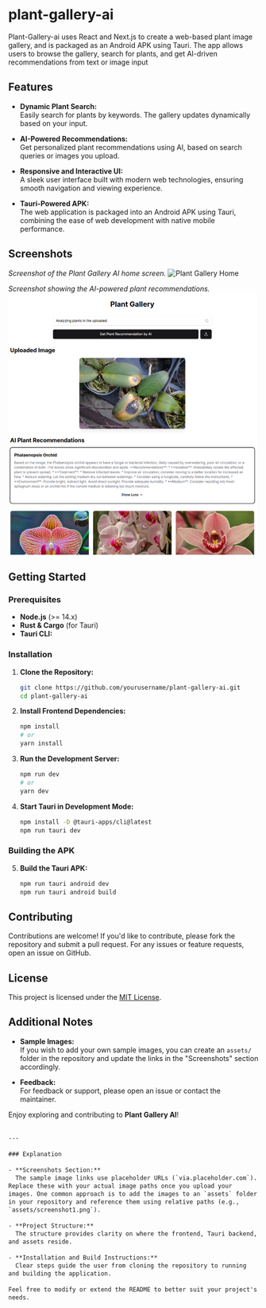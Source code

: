 # plant-gallery-ai 
Plant-Gallery-ai uses React and Next.js to create a web-based plant image gallery, and is packaged as an Android APK using Tauri.  The app allows users to browse the gallery, search for plants, and get AI-driven recommendations from text or image input

## Features

- **Dynamic Plant Search:**  
  Easily search for plants by keywords. The gallery updates dynamically based on your input.

- **AI-Powered Recommendations:**  
  Get personalized plant recommendations using AI, based on search queries or images you upload.

- **Responsive and Interactive UI:**  
  A sleek user interface built with modern web technologies, ensuring smooth navigation and viewing experience.

- **Tauri-Powered APK:**  
  The web application is packaged into an Android APK using Tauri, combining the ease of web development with native mobile performance.

## Screenshots
*Screenshot of the Plant Gallery AI home screen.*
![Plant Gallery Home](https://github.com/Sea-X11/plant-gallery-ai/blob/main/assets/home-screen)

*Screenshot showing the AI-powered plant recommendations.*
![AI Recommendation Example](https://github.com/Sea-X11/plant-gallery-ai/blob/main/assets/%20AI-powered%20plant%20recommendations.png )


## Getting Started

### Prerequisites

- **Node.js** (>= 14.x)
- **Rust & Cargo** (for Tauri)
- **Tauri CLI:** 


### Installation

1. **Clone the Repository:**
   ```bash
   git clone https://github.com/yourusername/plant-gallery-ai.git
   cd plant-gallery-ai
   ```

2. **Install Frontend Dependencies:**
   ```bash
   npm install
   # or
   yarn install
   ```

3. **Run the Development Server:**
   ```bash
   npm run dev
   # or
   yarn dev
   ```

4. **Start Tauri in Development Mode:**
   ```bash
   npm install -D @tauri-apps/cli@latest
   npm run tauri dev
   ```
### Building the APK

5. **Build the Tauri APK:**
   ```bash
   npm run tauri android dev
   npm run tauri android build
   ```



## Contributing

Contributions are welcome! If you'd like to contribute, please fork the repository and submit a pull request. For any issues or feature requests, open an issue on GitHub.

## License

This project is licensed under the [MIT License](LICENSE).

## Additional Notes

- **Sample Images:**  
  If you wish to add your own sample images, you can create an `assets/` folder in the repository and update the links in the "Screenshots" section accordingly.
  
- **Feedback:**  
  For feedback or support, please open an issue or contact the maintainer.

Enjoy exploring and contributing to **Plant Gallery AI**!
```

---

### Explanation

- **Screenshots Section:**  
  The sample image links use placeholder URLs (`via.placeholder.com`). Replace these with your actual image paths once you upload your images. One common approach is to add the images to an `assets` folder in your repository and reference them using relative paths (e.g., `assets/screenshot1.png`).

- **Project Structure:**  
  The structure provides clarity on where the frontend, Tauri backend, and assets reside.

- **Installation and Build Instructions:**  
  Clear steps guide the user from cloning the repository to running and building the application.

Feel free to modify or extend the README to better suit your project's needs.
